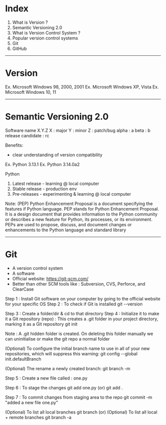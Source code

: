# Index
1. What is Version ?
2. Semantic Versioning 2.0
3. What is Version Control System ?
4. Popular version control systems
5. Git
6. GitHub
-------------------------------------------------------------------------------------------------------------------------------------------------------------------------------------------------------------------------------------------------------------------------------------------------------
# Version
Ex. Microsoft Windows 98, 2000, 2001
Ex. Microsoft Windows XP, Vista 
Ex. Microsoft Windows 10, 11 

-------------------------------------------------------------------------------------------------------------------------------------------------------------------------------------------------------------------------------------------------------------------------------------------------------
# Semantic Versioning 2.0
Software name X.Y.Z
X : major
Y : minor
Z : patch/bug
alpha : a
beta : b
release candidate : rc

Benefits:
 - clear understanding of version compatibility

Ex. Python 3.13.1
Ex. Python 3.14.0a2

Python
 1. Latest release - learning @ local computer
 2. Stable release - production env
 3. Pre-releases - experimenting & learning @ local computer

Note: (PEP) Python Enhancement Proposal is a document specifying the features if Python language.
       PEP stands for Python Enhancement Proposal. It is a design document that provides information to the Python community or describes a new feature for Python, its processes, or its environment. 
       PEPs are used to propose, discuss, and document changes or enhancements to the Python language and standard library
       
-------------------------------------------------------------------------------------------------------------------------------------------------------------------------------------------------------------------------------------------------------------------------------------------------------
# Git 
 - A version control system
 - A software 
 - Official website: https://git-scm.com/
 - Better than other SCM tools like :  Subversion, CVS, Perforce, and ClearCase

Step 1 : Install Git software on your computer by going to the official website for your specific OS
Step 2 : To check if Git is installed
git --version

Step 3 : Create a folder/dir & cd to that directory
Step 4 : Initialize it to make it a Git repository (repo) : This creates a .git folder in your project directory, marking it as a Git repository
git init

Note : A .git hidden folder is created. On deleting this folder manually we can uninitialise or make the git repo a normal folder

(Optional) To configure the initial branch name to use in all of your new repositories, which will suppress this warning:
git config --global init.defaultBranch <newbranchname>

(Optional) The rename a newly created branch:
git branch -m <newbranchname>

Step 5 : Create a new file called : one.py

Step 6 : To stage the changes
git add one.py
(or)
git add .

Step 7 : To commit changes from staging area to the repo
git commit -m "added a new file one.py"

(Optional) To list all local branches
git branch
(or)
(Optional) To list all local + remote branches
git branch -a




























